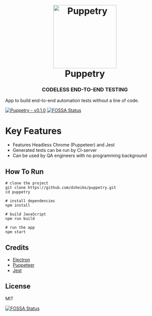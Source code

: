 <h1 align="center">
	<br>
	<img src="https://raw.githubusercontent.com/dsheiko/puppetry/master/assets/puppetry.png" alt="Puppetry" width="200" />
	<br>
	Puppetry
	<br>
</h1>

<h3 align="center">CODELESS END-TO-END TESTING</h3>

App to build end-to-end automation tests without a line of code.

[![Puppetry - v0.1.0](https://raw.githubusercontent.com/dsheiko/puppetry/master/gh-pages/assets/img/puppetry-welcome.png)](https://youtu.be/ogUBL-XVGRU "Puppetry - v0.1.0")
[![FOSSA Status](https://app.fossa.io/api/projects/git%2Bgithub.com%2Fdsheiko%2Fpuppetry.svg?type=shield)](https://app.fossa.io/projects/git%2Bgithub.com%2Fdsheiko%2Fpuppetry?ref=badge_shield)

# Key Features
- Features Headless Chrome (Puppeteer) and Jest
- Generated tests can be run by CI-server
- Can be used by QA engineers with no programming background

## How To Run

```
# clone the project
git clone https://github.com/dsheiko/puppetry.git
cd puppetry

# install dependencies
npm install

# build JavaScript
npm run build

# run the app
npm start
```

## Credits

-   [Electron](http://electronjs.org/)
-   [Puppeteer](https://pptr.dev)
-   [Jest](https://jestjs.io/)

## License

MIT

[![FOSSA Status](https://app.fossa.io/api/projects/git%2Bgithub.com%2Fdsheiko%2Fpuppetry.svg?type=large)](https://app.fossa.io/projects/git%2Bgithub.com%2Fdsheiko%2Fpuppetry?ref=badge_large)